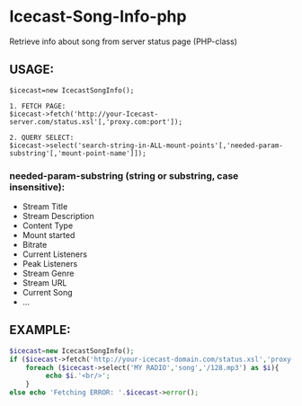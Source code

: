 # Icecast-Song-Info-php
Retrieve info about song from server status page (PHP-class)

## USAGE:
```
$icecast=new IcecastSongInfo();

1. FETCH PAGE:
$icecast->fetch('http://your-Icecast-server.com/status.xsl'[,'proxy.com:port']);

2. QUERY SELECT:
$icecast->select('search-string-in-ALL-mount-points'[,'needed-param-substring'[,'mount-point-name']]);
```

### needed-param-substring (string or substring, case insensitive):
* Stream Title
* Stream Description
* Content Type
* Mount started
* Bitrate
* Current Listeners
* Peak Listeners
* Stream Genre
* Stream URL
* Current Song
* ...


## EXAMPLE:
```php
$icecast=new IcecastSongInfo();
if ($icecast->fetch('http://your-icecast-domain.com/status.xsl','proxy-site.com:port'))
	foreach ($icecast->select('MY RADIO','song','/128.mp3') as $i){
		 echo $i.'<br/>';
	}
else echo 'Fetching ERROR: '.$icecast->error();
```
